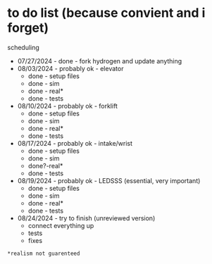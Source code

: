 # to do list (because convient and i forget)

scheduling

- 07/27/2024 - done - fork hydrogen and update anything
- 08/03/2024 - probably ok - elevator
    - done - setup files
    - done - sim
    - done - real*
    - done - tests
- 08/10/2024 - probably ok - forklift
    - done - setup files
    - done - sim
    - done - real*
    - done - tests
- 08/17/2024 - probably ok - intake/wrist
    - done - setup files
    - done - sim
    - done?-real*
    - done - tests
- 08/19/2024 - probably ok - LEDSSS (essential, very important)
    - done - setup files
    - done - sim
    - done - real*
    - done - tests
- 08/24/2024 - try to finish (unreviewed version)
    - connect everything up
    - tests
    - fixes

`*realism not guarenteed`
